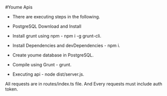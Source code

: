 #Youme Apis

- There are executing steps in the following.

* PostgreSQL Download and Install

* Install grunt using npm - npm i -g grunt-cli.

* Install Dependencies and devDependencies - npm i.

* Create youme database in PostgreSQL.

* Compile using Grunt - grunt.

* Executing api - node dist/server.js.

All requests are in routes/index.ts file.
And Every requests must include auth token.